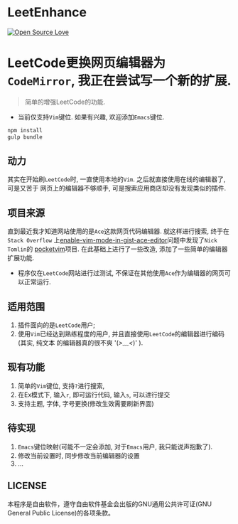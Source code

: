 # LeetEnhance

[![Open Source Love](https://badges.frapsoft.com/os/v1/open-source.svg?v=103)](https://github.com/ellerbrock/open-source-badge/)    

# LeetCode更换网页编辑器为`CodeMirror`, 我正在尝试写一个新的扩展.

> 简单的增强LeetCode的功能.

* 当前仅支持`Vim`键位. 如果有兴趣, 欢迎添加`Emacs`键位.

```bash
npm install
gulp bundle
```

## 动力

  其实在开始刷`LeetCode`时, 一直使用本地的`Vim`. 之后就直接使用在线的编辑器了, 可是又苦于
网页上的编辑器不够顺手, 可是搜索应用商店却没有发现类似的插件.

## 项目来源

  直到最近我才知道网站使用的是`Ace`这款网页代码编辑器. 就这样进行搜索, 终于在`Stack Overflow`
上[enable-vim-mode-in-gist-ace-editor][question-stack]问题中发现了`Nick Tomlin`的
[pocketvim][pocketvim]项目. 在此基础上进行了一些改造, 添加了一些简单的编辑器扩展功能. 

* 程序仅在`LeetCode`网站进行过测试, 不保证在其他使用`Ace`作为编辑器的网页可以正常运行.

## 适用范围
  
  1. 插件面向的是`LeetCode`用户;
  2. 使用`Vim`已经达到熟练程度的用户, 并且直接使用`LeetCode`的编辑器进行编码(其实, 纯文本
    的编辑器真的很不爽 '(*>﹏<*)' ).


## 现有功能

  1. 简单的`Vim`键位, 支持`?`进行搜索, 
  2. 在Ex模式下, 输入`r`, 即可运行代码, 输入`s`, 可以进行提交
  3. 支持主题, 字体, 字号更换(修改生效需要刷新界面)


## 待实现

  1. `Emacs`键位映射(可能不一定会添加, 对于`Emacs`用户, 我只能说声抱歉了).
  2. 修改当前设置时, 同步修改当前编辑器的设置
  3. ...


## LICENSE

本程序是自由软件，遵守自由软件基金会出版的GNU通用公共许可证(GNU General Public License)的各项条款。



[pocketvim]: https://github.com/NickTomlin/pocketvim
[question-stack]: https://stackoverflow.com/questions/15485153/enable-vim-mode-in-gist-ace-editor/20231327

